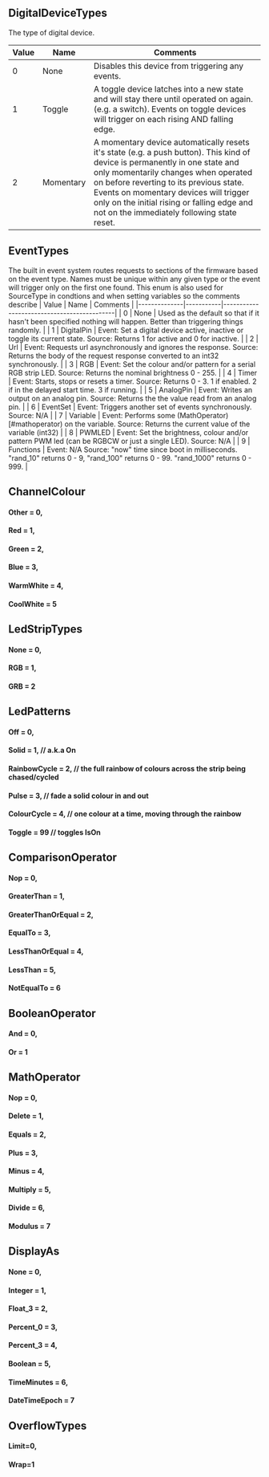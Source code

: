 ## DigitalDeviceTypes
The type of digital device. 

| Value        | Name      | Comments                                   |
|--------------|-----------|--------------------------------------------|
| 0 | None | Disables this device from triggering any events. |
| 1 | Toggle | A toggle device latches into a new state and will stay there until operated on again. (e.g. a switch). Events on toggle devices will trigger on each rising AND falling edge. |
| 2 | Momentary | A momentary device automatically resets it's state (e.g. a push button). This kind of device is permanently in one state and only momentarily changes when operated on before reverting to its previous state. Events on momentary devices will trigger only on the initial rising or falling edge and not on the immediately following state reset. |


## EventTypes
The built in event system routes requests to sections of the firmware based on the event type. Names must be unique within any given type or the event will trigger only on the first one found. This enum is also used for SourceType in condtions and when setting variables so the comments describe 
| Value        | Name      | Comments                                   |
|--------------|-----------|--------------------------------------------|
| 0 | None | Used as the default so that if it hasn't been specified nothing will happen. Better than triggering things randomly. |
| 1 | DigitalPin | Event: Set a digital device active, inactive or toggle its current state.
Source: Returns 1 for active and 0 for inactive. |
| 2 | Url | Event: Requests url asynchronously and ignores the response.
Source: Returns the body of the request response converted to an int32 synchronously. |
| 3 | RGB | Event: Set the colour and/or pattern for a serial RGB strip LED.
Source: Returns the nominal brightness 0 - 255. |
| 4 | Timer | Event: Starts, stops or resets a timer.
Source: Returns 0 -  3. 1 if enabled. 2 if in the delayed start time. 3 if running. |
| 5 | AnalogPin | Event: Writes an output on an analog pin.
Source: Returns the the value read from an analog pin. |
| 6 | EventSet | Event: Triggers another set of events synchronously. 
Source: N/A |
| 7 | Variable | Event: Performs some (MathOperator)[#mathoperator) on the variable.
Source: Returns the current value of the variable (int32) |
| 8 | PWMLED | Event: Set the brightness, colour and/or pattern PWM led (can be RGBCW or just a single LED).
Source: N/A |
| 9 | Functions | Event: N/A
Source: "now" time since boot in milliseconds. "rand_10" returns 0 - 9, "rand_100" returns 0 - 99. "rand_1000" returns 0 - 999. |


## ChannelColour 
#### Other = 0,
#### Red = 1,
#### Green = 2,
#### Blue = 3,
#### WarmWhite = 4,
#### CoolWhite = 5


## LedStripTypes 
#### None = 0,
#### RGB = 1,
#### GRB = 2


## LedPatterns 
#### Off = 0,
#### Solid = 1, // a.k.a On
#### RainbowCycle = 2, // the full rainbow of colours across the strip being chased/cycled
#### Pulse = 3, // fade a solid colour in and out
#### ColourCycle = 4, // one colour at a time, moving through the rainbow
#### Toggle = 99 // toggles IsOn


## ComparisonOperator 
#### Nop = 0,
#### GreaterThan = 1,
#### GreaterThanOrEqual = 2,
#### EqualTo = 3,
#### LessThanOrEqual = 4,
#### LessThan = 5,
#### NotEqualTo = 6


## BooleanOperator 
#### And = 0,
#### Or = 1


## MathOperator 
#### Nop = 0,
#### Delete = 1,
#### Equals = 2,
#### Plus = 3,
#### Minus = 4,
#### Multiply = 5,
#### Divide = 6,
#### Modulus = 7


## DisplayAs 
#### None = 0,
#### Integer = 1,
#### Float_3 = 2,
#### Percent_0 = 3,
#### Percent_3 = 4,
#### Boolean = 5, 
#### TimeMinutes = 6,
#### DateTimeEpoch = 7


## OverflowTypes 
#### Limit=0,
#### Wrap=1
